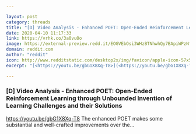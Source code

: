 ```yaml
---

layout: post
category: threads
title: "[D] Video Analysis - Enhanced POET: Open-Ended Reinforcement Learning through Unbounded Invention of Learning Challenges and their Solutions"
date: 2020-04-10 11:17:33
link: https://vrhk.co/3a0vuOo
image: https://external-preview.redd.it/EOGVEbOsi3WHzBTNhwhQy7BApiWPzNf2BJDopEL5Jl0.jpg?width=480&height=251.308900524&auto=webp&crop=480:251.308900524,smart&s=561b2820d19398c136be0bc3f3efa9a24787f27c
domain: reddit.com
author: "reddit"
icon: http://www.redditstatic.com/desktop2x/img/favicon/apple-icon-57x57.png
excerpt: "[<https://youtu.be/gbG1X8Xq-T8>](<https://youtu.be/gbG1X8Xq-T8>) The enhanced POET makes some substantial and well-crafted improvements over the..."

---
```


### [D] Video Analysis - Enhanced POET: Open-Ended Reinforcement Learning through Unbounded Invention of Learning Challenges and their Solutions

[<https://youtu.be/gbG1X8Xq-T8>](<https://youtu.be/gbG1X8Xq-T8>) The enhanced POET makes some substantial and well-crafted improvements over the...
